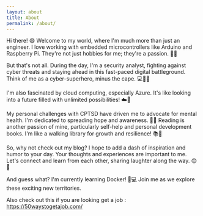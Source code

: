 ```yaml
---
layout: about
title: About
permalink: /about/
---
```


Hi there! 😄 Welcome to my world, where I'm much more than just an engineer. I love working with embedded microcontrollers like Arduino and Raspberry Pi. They're not just hobbies for me; they're a passion. 🚀🤖

But that's not all. During the day, I'm a security analyst, fighting against cyber threats and staying ahead in this fast-paced digital battleground. Think of me as a cyber-superhero, minus the cape. 💻🦸‍♂️

I'm also fascinated by cloud computing, especially Azure. It's like looking into a future filled with unlimited possibilities! ☁️🔮

My personal challenges with CPTSD have driven me to advocate for mental health. I'm dedicated to spreading hope and awareness. 🌟💚 Reading is another passion of mine, particularly self-help and personal development books. I'm like a walking library for growth and resilience! 📚🌱

So, why not check out my blog? I hope to add a dash of inspiration and humor to your day. Your thoughts and experiences are important to me. Let's connect and learn from each other, sharing laughter along the way. 😊🌈

And guess what? I'm currently learning Docker! 🐳💻 Join me as we explore these exciting new territories.

Also check out this if you are looking get a job : https://50waystogetajob.com/

<script src="https://tryhackme.com/badge/148051"> </script>
